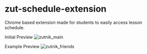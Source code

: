 # zut-schedule-extension

Chrome based extension made for students to easily access lesson schedule.

Initial Preview
![zutnik_main](https://github.com/Dzangg/zut-schedule-extension/assets/79015072/fc6ab4ad-f846-4818-98b6-d13a62779155)

Example Preview
![zutnik_friends](https://github.com/Dzangg/zut-schedule-extension/assets/79015072/eca91618-0e84-467c-a37b-3bf403ce401f)
